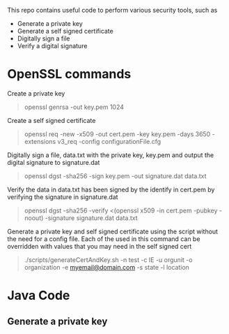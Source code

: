 This repo contains useful code to perform various security tools, such as
* Generate a private key
* Generate a self signed certificate
* Digitally sign a file
* Verify a digital signature

# OpenSSL commands

Create a private key
> openssl genrsa -out key.pem 1024

Create a self signed certificate
> openssl req -new -x509 -out cert.pem -key key.pem -days 3650 -extensions v3_req -config configurationFile.cfg

Digitally sign a file, data.txt with the private key, key.pem and output the digital signature to signature.dat
> openssl dgst -sha256 -sign key.pem -out signature.dat data.txt

Verify the data in data.txt has been signed by the identify in cert.pem by verifying the signature in signature.dat
> openssl dgst -sha256 -verify  <(openssl x509 -in cert.pem  -pubkey -noout) -signature signature.dat data.txt

Generate a private key and self signed certificate using the script without the need for a config file. Each of the 
used in this command can be overridden with values that you may need in the self signed cert 
> ./scripts/generateCertAndKey.sh -n test -c IE -u orgunit -o organization -e myemail@domain.com -s state -l location

# Java Code
## Generate a private key